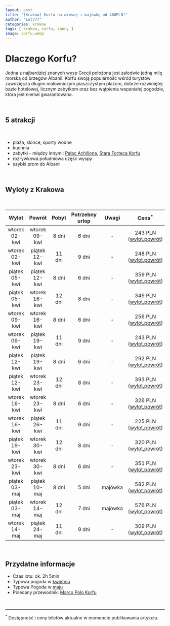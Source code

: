 ```yaml
---
layout: post
title: "[Kraków] Korfu na wiosnę i majówkę od 400PLN!"
author: "Lot777"
categories: krakow
tags: [ krakow, corfu, sunny ]
image: corfu.webp
---
```


# Dlaczego Korfu?

Jedna z najbardziej znanych wysp Grecji położona jest zaledwie jedną milę morską od brzegów Albanii. Korfu swoją
popularność wśród turystów zawdzięcza długim malowniczym piaszczystym plażom, dobrze rozwiniętej bazie hotelowej,
licznym zabytkom oraz bez wątpienia wspaniałej pogodzie, która jest niemal gwarantowana.

<br/>

## 5 atrakcji

<br/>

- plaża, słońce, sporty wodne
- kuchnia
- zabytki - między
  innymi: [Pałac Achiliona](https://en.wikipedia.org/wiki/Achilleion_(Corfu)), [Stara Forteca Korfu](https://en.wikipedia.org/wiki/Old_Fortress,_Corfu)
- rozrywkowa południowa część wyspy
- szybki prom do Albanii

<br/>

## Wyloty z Krakowa

<br/>

|     Wylot      |     Powrót     | Pobyt  | Potrzebny<br/>urlop |  Uwagi  |                                                                                                                                                                                                                                                                                                                                                                                                                                                                                                                                                                                                                                                                                                                   Cena<sup>*</sup>                                                                                                                                                                                                                                                                                                                                                                                                                                                                                                                                                                                                                                                                                                                   |
|:--------------:|:--------------:|:------:|:-------------------:|:-------:|:----------------------------------------------------------------------------------------------------------------------------------------------------------------------------------------------------------------------------------------------------------------------------------------------------------------------------------------------------------------------------------------------------------------------------------------------------------------------------------------------------------------------------------------------------------------------------------------------------------------------------------------------------------------------------------------------------------------------------------------------------------------------------------------------------------------------------------------------------------------------------------------------------------------------------------------------------------------------------------------------------------------------------------------------------------------------------------------------------------------------------------------------------------------------------------------------------------------------------------------------------------------------------------------------------------------------------------------------------------------------------------------------------------------------------------------------------:|
| wtorek 02-kwi  | wtorek 09-kwi  | 8 dni  |        6 dni        |    -    | 243 PLN ([wylot](https://www.azair.eu/azfin.php?searchtype=nonflexi&tp=0&isOneway=oneway&srcAirport=krakow+%5BKRK%5D&srcFreeAirport=&srcTypedText=KRK&srcFreeTypedText=&srcMC=&dstAirport=kerkyra/corfu+%5BCFU%5D&dstFreeAirport=&dstTypedText=CFU&dstFreeTypedText=&dstMC=&202404&depdate=2024-04-02&aid=0&arrdate=&dep0=true&dep1=true&dep2=true&dep3=true&dep4=true&dep5=true&dep6=true&arr0=true&arr1=true&arr2=true&arr3=true&arr4=true&arr5=true&arr6=true&samedep=true&samearr=true&minHourStay=0%3A45&maxHourStay=23%3A20&minHourOutbound=0%3A00&maxHourOutbound=24%3A00&minHourInbound=0%3A00&maxHourInbound=24%3A00&autoprice=true&adults=1&children=0&infants=0&maxChng=0&currency=PLN&lang=en&indexSubmit=Search),[powrót](https://www.azair.eu/azfin.php?searchtype=nonflexi&tp=0&isOneway=oneway&srcAirport=kerkyra/corfu+%5BCFU%5D&srcFreeAirport=&srcTypedText=CFU&srcFreeTypedText=&srcMC=&dstAirport=krakow+%5BKRK%5D&dstFreeAirport=&dstTypedText=KRK&dstFreeTypedText=&dstMC=&202404&depdate=2024-04-09&aid=0&arrdate=&dep0=true&dep1=true&dep2=true&dep3=true&dep4=true&dep5=true&dep6=true&arr0=true&arr1=true&arr2=true&arr3=true&arr4=true&arr5=true&arr6=true&samedep=true&samearr=true&minHourStay=0%3A45&maxHourStay=23%3A20&minHourOutbound=0%3A00&maxHourOutbound=24%3A00&minHourInbound=0%3A00&maxHourInbound=24%3A00&autoprice=true&adults=1&children=0&infants=0&maxChng=0&currency=PLN&lang=en&indexSubmit=Search)) |
| wtorek 02-kwi  | piątek 12-kwi  | 11 dni |        9 dni        |    -    | 248 PLN ([wylot](https://www.azair.eu/azfin.php?searchtype=nonflexi&tp=0&isOneway=oneway&srcAirport=krakow+%5BKRK%5D&srcFreeAirport=&srcTypedText=KRK&srcFreeTypedText=&srcMC=&dstAirport=kerkyra/corfu+%5BCFU%5D&dstFreeAirport=&dstTypedText=CFU&dstFreeTypedText=&dstMC=&202404&depdate=2024-04-02&aid=0&arrdate=&dep0=true&dep1=true&dep2=true&dep3=true&dep4=true&dep5=true&dep6=true&arr0=true&arr1=true&arr2=true&arr3=true&arr4=true&arr5=true&arr6=true&samedep=true&samearr=true&minHourStay=0%3A45&maxHourStay=23%3A20&minHourOutbound=0%3A00&maxHourOutbound=24%3A00&minHourInbound=0%3A00&maxHourInbound=24%3A00&autoprice=true&adults=1&children=0&infants=0&maxChng=0&currency=PLN&lang=en&indexSubmit=Search),[powrót](https://www.azair.eu/azfin.php?searchtype=nonflexi&tp=0&isOneway=oneway&srcAirport=kerkyra/corfu+%5BCFU%5D&srcFreeAirport=&srcTypedText=CFU&srcFreeTypedText=&srcMC=&dstAirport=krakow+%5BKRK%5D&dstFreeAirport=&dstTypedText=KRK&dstFreeTypedText=&dstMC=&202404&depdate=2024-04-12&aid=0&arrdate=&dep0=true&dep1=true&dep2=true&dep3=true&dep4=true&dep5=true&dep6=true&arr0=true&arr1=true&arr2=true&arr3=true&arr4=true&arr5=true&arr6=true&samedep=true&samearr=true&minHourStay=0%3A45&maxHourStay=23%3A20&minHourOutbound=0%3A00&maxHourOutbound=24%3A00&minHourInbound=0%3A00&maxHourInbound=24%3A00&autoprice=true&adults=1&children=0&infants=0&maxChng=0&currency=PLN&lang=en&indexSubmit=Search)) |
| piątek 05-kwi  | piątek 12-kwi  | 8 dni  |        6 dni        |    -    | 359 PLN ([wylot](https://www.azair.eu/azfin.php?searchtype=nonflexi&tp=0&isOneway=oneway&srcAirport=krakow+%5BKRK%5D&srcFreeAirport=&srcTypedText=KRK&srcFreeTypedText=&srcMC=&dstAirport=kerkyra/corfu+%5BCFU%5D&dstFreeAirport=&dstTypedText=CFU&dstFreeTypedText=&dstMC=&202404&depdate=2024-04-05&aid=0&arrdate=&dep0=true&dep1=true&dep2=true&dep3=true&dep4=true&dep5=true&dep6=true&arr0=true&arr1=true&arr2=true&arr3=true&arr4=true&arr5=true&arr6=true&samedep=true&samearr=true&minHourStay=0%3A45&maxHourStay=23%3A20&minHourOutbound=0%3A00&maxHourOutbound=24%3A00&minHourInbound=0%3A00&maxHourInbound=24%3A00&autoprice=true&adults=1&children=0&infants=0&maxChng=0&currency=PLN&lang=en&indexSubmit=Search),[powrót](https://www.azair.eu/azfin.php?searchtype=nonflexi&tp=0&isOneway=oneway&srcAirport=kerkyra/corfu+%5BCFU%5D&srcFreeAirport=&srcTypedText=CFU&srcFreeTypedText=&srcMC=&dstAirport=krakow+%5BKRK%5D&dstFreeAirport=&dstTypedText=KRK&dstFreeTypedText=&dstMC=&202404&depdate=2024-04-12&aid=0&arrdate=&dep0=true&dep1=true&dep2=true&dep3=true&dep4=true&dep5=true&dep6=true&arr0=true&arr1=true&arr2=true&arr3=true&arr4=true&arr5=true&arr6=true&samedep=true&samearr=true&minHourStay=0%3A45&maxHourStay=23%3A20&minHourOutbound=0%3A00&maxHourOutbound=24%3A00&minHourInbound=0%3A00&maxHourInbound=24%3A00&autoprice=true&adults=1&children=0&infants=0&maxChng=0&currency=PLN&lang=en&indexSubmit=Search)) |
| piątek 05-kwi  | wtorek 16-kwi  | 12 dni |        8 dni        |    -    | 349 PLN ([wylot](https://www.azair.eu/azfin.php?searchtype=nonflexi&tp=0&isOneway=oneway&srcAirport=krakow+%5BKRK%5D&srcFreeAirport=&srcTypedText=KRK&srcFreeTypedText=&srcMC=&dstAirport=kerkyra/corfu+%5BCFU%5D&dstFreeAirport=&dstTypedText=CFU&dstFreeTypedText=&dstMC=&202404&depdate=2024-04-05&aid=0&arrdate=&dep0=true&dep1=true&dep2=true&dep3=true&dep4=true&dep5=true&dep6=true&arr0=true&arr1=true&arr2=true&arr3=true&arr4=true&arr5=true&arr6=true&samedep=true&samearr=true&minHourStay=0%3A45&maxHourStay=23%3A20&minHourOutbound=0%3A00&maxHourOutbound=24%3A00&minHourInbound=0%3A00&maxHourInbound=24%3A00&autoprice=true&adults=1&children=0&infants=0&maxChng=0&currency=PLN&lang=en&indexSubmit=Search),[powrót](https://www.azair.eu/azfin.php?searchtype=nonflexi&tp=0&isOneway=oneway&srcAirport=kerkyra/corfu+%5BCFU%5D&srcFreeAirport=&srcTypedText=CFU&srcFreeTypedText=&srcMC=&dstAirport=krakow+%5BKRK%5D&dstFreeAirport=&dstTypedText=KRK&dstFreeTypedText=&dstMC=&202404&depdate=2024-04-16&aid=0&arrdate=&dep0=true&dep1=true&dep2=true&dep3=true&dep4=true&dep5=true&dep6=true&arr0=true&arr1=true&arr2=true&arr3=true&arr4=true&arr5=true&arr6=true&samedep=true&samearr=true&minHourStay=0%3A45&maxHourStay=23%3A20&minHourOutbound=0%3A00&maxHourOutbound=24%3A00&minHourInbound=0%3A00&maxHourInbound=24%3A00&autoprice=true&adults=1&children=0&infants=0&maxChng=0&currency=PLN&lang=en&indexSubmit=Search)) |
| wtorek 09-kwi  | wtorek 16-kwi  | 8 dni  |        6 dni        |    -    | 256 PLN ([wylot](https://www.azair.eu/azfin.php?searchtype=nonflexi&tp=0&isOneway=oneway&srcAirport=krakow+%5BKRK%5D&srcFreeAirport=&srcTypedText=KRK&srcFreeTypedText=&srcMC=&dstAirport=kerkyra/corfu+%5BCFU%5D&dstFreeAirport=&dstTypedText=CFU&dstFreeTypedText=&dstMC=&202404&depdate=2024-04-09&aid=0&arrdate=&dep0=true&dep1=true&dep2=true&dep3=true&dep4=true&dep5=true&dep6=true&arr0=true&arr1=true&arr2=true&arr3=true&arr4=true&arr5=true&arr6=true&samedep=true&samearr=true&minHourStay=0%3A45&maxHourStay=23%3A20&minHourOutbound=0%3A00&maxHourOutbound=24%3A00&minHourInbound=0%3A00&maxHourInbound=24%3A00&autoprice=true&adults=1&children=0&infants=0&maxChng=0&currency=PLN&lang=en&indexSubmit=Search),[powrót](https://www.azair.eu/azfin.php?searchtype=nonflexi&tp=0&isOneway=oneway&srcAirport=kerkyra/corfu+%5BCFU%5D&srcFreeAirport=&srcTypedText=CFU&srcFreeTypedText=&srcMC=&dstAirport=krakow+%5BKRK%5D&dstFreeAirport=&dstTypedText=KRK&dstFreeTypedText=&dstMC=&202404&depdate=2024-04-16&aid=0&arrdate=&dep0=true&dep1=true&dep2=true&dep3=true&dep4=true&dep5=true&dep6=true&arr0=true&arr1=true&arr2=true&arr3=true&arr4=true&arr5=true&arr6=true&samedep=true&samearr=true&minHourStay=0%3A45&maxHourStay=23%3A20&minHourOutbound=0%3A00&maxHourOutbound=24%3A00&minHourInbound=0%3A00&maxHourInbound=24%3A00&autoprice=true&adults=1&children=0&infants=0&maxChng=0&currency=PLN&lang=en&indexSubmit=Search)) |
| wtorek 09-kwi  | piątek 19-kwi  | 11 dni |        9 dni        |    -    | 243 PLN ([wylot](https://www.azair.eu/azfin.php?searchtype=nonflexi&tp=0&isOneway=oneway&srcAirport=krakow+%5BKRK%5D&srcFreeAirport=&srcTypedText=KRK&srcFreeTypedText=&srcMC=&dstAirport=kerkyra/corfu+%5BCFU%5D&dstFreeAirport=&dstTypedText=CFU&dstFreeTypedText=&dstMC=&202404&depdate=2024-04-09&aid=0&arrdate=&dep0=true&dep1=true&dep2=true&dep3=true&dep4=true&dep5=true&dep6=true&arr0=true&arr1=true&arr2=true&arr3=true&arr4=true&arr5=true&arr6=true&samedep=true&samearr=true&minHourStay=0%3A45&maxHourStay=23%3A20&minHourOutbound=0%3A00&maxHourOutbound=24%3A00&minHourInbound=0%3A00&maxHourInbound=24%3A00&autoprice=true&adults=1&children=0&infants=0&maxChng=0&currency=PLN&lang=en&indexSubmit=Search),[powrót](https://www.azair.eu/azfin.php?searchtype=nonflexi&tp=0&isOneway=oneway&srcAirport=kerkyra/corfu+%5BCFU%5D&srcFreeAirport=&srcTypedText=CFU&srcFreeTypedText=&srcMC=&dstAirport=krakow+%5BKRK%5D&dstFreeAirport=&dstTypedText=KRK&dstFreeTypedText=&dstMC=&202404&depdate=2024-04-19&aid=0&arrdate=&dep0=true&dep1=true&dep2=true&dep3=true&dep4=true&dep5=true&dep6=true&arr0=true&arr1=true&arr2=true&arr3=true&arr4=true&arr5=true&arr6=true&samedep=true&samearr=true&minHourStay=0%3A45&maxHourStay=23%3A20&minHourOutbound=0%3A00&maxHourOutbound=24%3A00&minHourInbound=0%3A00&maxHourInbound=24%3A00&autoprice=true&adults=1&children=0&infants=0&maxChng=0&currency=PLN&lang=en&indexSubmit=Search)) |
| piątek 12-kwi  | piątek 19-kwi  | 8 dni  |        6 dni        |    -    | 292 PLN ([wylot](https://www.azair.eu/azfin.php?searchtype=nonflexi&tp=0&isOneway=oneway&srcAirport=krakow+%5BKRK%5D&srcFreeAirport=&srcTypedText=KRK&srcFreeTypedText=&srcMC=&dstAirport=kerkyra/corfu+%5BCFU%5D&dstFreeAirport=&dstTypedText=CFU&dstFreeTypedText=&dstMC=&202404&depdate=2024-04-12&aid=0&arrdate=&dep0=true&dep1=true&dep2=true&dep3=true&dep4=true&dep5=true&dep6=true&arr0=true&arr1=true&arr2=true&arr3=true&arr4=true&arr5=true&arr6=true&samedep=true&samearr=true&minHourStay=0%3A45&maxHourStay=23%3A20&minHourOutbound=0%3A00&maxHourOutbound=24%3A00&minHourInbound=0%3A00&maxHourInbound=24%3A00&autoprice=true&adults=1&children=0&infants=0&maxChng=0&currency=PLN&lang=en&indexSubmit=Search),[powrót](https://www.azair.eu/azfin.php?searchtype=nonflexi&tp=0&isOneway=oneway&srcAirport=kerkyra/corfu+%5BCFU%5D&srcFreeAirport=&srcTypedText=CFU&srcFreeTypedText=&srcMC=&dstAirport=krakow+%5BKRK%5D&dstFreeAirport=&dstTypedText=KRK&dstFreeTypedText=&dstMC=&202404&depdate=2024-04-19&aid=0&arrdate=&dep0=true&dep1=true&dep2=true&dep3=true&dep4=true&dep5=true&dep6=true&arr0=true&arr1=true&arr2=true&arr3=true&arr4=true&arr5=true&arr6=true&samedep=true&samearr=true&minHourStay=0%3A45&maxHourStay=23%3A20&minHourOutbound=0%3A00&maxHourOutbound=24%3A00&minHourInbound=0%3A00&maxHourInbound=24%3A00&autoprice=true&adults=1&children=0&infants=0&maxChng=0&currency=PLN&lang=en&indexSubmit=Search)) |
| piątek 12-kwi  | wtorek 23-kwi  | 12 dni |        8 dni        |    -    | 393 PLN ([wylot](https://www.azair.eu/azfin.php?searchtype=nonflexi&tp=0&isOneway=oneway&srcAirport=krakow+%5BKRK%5D&srcFreeAirport=&srcTypedText=KRK&srcFreeTypedText=&srcMC=&dstAirport=kerkyra/corfu+%5BCFU%5D&dstFreeAirport=&dstTypedText=CFU&dstFreeTypedText=&dstMC=&202404&depdate=2024-04-12&aid=0&arrdate=&dep0=true&dep1=true&dep2=true&dep3=true&dep4=true&dep5=true&dep6=true&arr0=true&arr1=true&arr2=true&arr3=true&arr4=true&arr5=true&arr6=true&samedep=true&samearr=true&minHourStay=0%3A45&maxHourStay=23%3A20&minHourOutbound=0%3A00&maxHourOutbound=24%3A00&minHourInbound=0%3A00&maxHourInbound=24%3A00&autoprice=true&adults=1&children=0&infants=0&maxChng=0&currency=PLN&lang=en&indexSubmit=Search),[powrót](https://www.azair.eu/azfin.php?searchtype=nonflexi&tp=0&isOneway=oneway&srcAirport=kerkyra/corfu+%5BCFU%5D&srcFreeAirport=&srcTypedText=CFU&srcFreeTypedText=&srcMC=&dstAirport=krakow+%5BKRK%5D&dstFreeAirport=&dstTypedText=KRK&dstFreeTypedText=&dstMC=&202404&depdate=2024-04-23&aid=0&arrdate=&dep0=true&dep1=true&dep2=true&dep3=true&dep4=true&dep5=true&dep6=true&arr0=true&arr1=true&arr2=true&arr3=true&arr4=true&arr5=true&arr6=true&samedep=true&samearr=true&minHourStay=0%3A45&maxHourStay=23%3A20&minHourOutbound=0%3A00&maxHourOutbound=24%3A00&minHourInbound=0%3A00&maxHourInbound=24%3A00&autoprice=true&adults=1&children=0&infants=0&maxChng=0&currency=PLN&lang=en&indexSubmit=Search)) |
| wtorek 16-kwi  | wtorek 23-kwi  | 8 dni  |        6 dni        |    -    | 326 PLN ([wylot](https://www.azair.eu/azfin.php?searchtype=nonflexi&tp=0&isOneway=oneway&srcAirport=krakow+%5BKRK%5D&srcFreeAirport=&srcTypedText=KRK&srcFreeTypedText=&srcMC=&dstAirport=kerkyra/corfu+%5BCFU%5D&dstFreeAirport=&dstTypedText=CFU&dstFreeTypedText=&dstMC=&202404&depdate=2024-04-16&aid=0&arrdate=&dep0=true&dep1=true&dep2=true&dep3=true&dep4=true&dep5=true&dep6=true&arr0=true&arr1=true&arr2=true&arr3=true&arr4=true&arr5=true&arr6=true&samedep=true&samearr=true&minHourStay=0%3A45&maxHourStay=23%3A20&minHourOutbound=0%3A00&maxHourOutbound=24%3A00&minHourInbound=0%3A00&maxHourInbound=24%3A00&autoprice=true&adults=1&children=0&infants=0&maxChng=0&currency=PLN&lang=en&indexSubmit=Search),[powrót](https://www.azair.eu/azfin.php?searchtype=nonflexi&tp=0&isOneway=oneway&srcAirport=kerkyra/corfu+%5BCFU%5D&srcFreeAirport=&srcTypedText=CFU&srcFreeTypedText=&srcMC=&dstAirport=krakow+%5BKRK%5D&dstFreeAirport=&dstTypedText=KRK&dstFreeTypedText=&dstMC=&202404&depdate=2024-04-23&aid=0&arrdate=&dep0=true&dep1=true&dep2=true&dep3=true&dep4=true&dep5=true&dep6=true&arr0=true&arr1=true&arr2=true&arr3=true&arr4=true&arr5=true&arr6=true&samedep=true&samearr=true&minHourStay=0%3A45&maxHourStay=23%3A20&minHourOutbound=0%3A00&maxHourOutbound=24%3A00&minHourInbound=0%3A00&maxHourInbound=24%3A00&autoprice=true&adults=1&children=0&infants=0&maxChng=0&currency=PLN&lang=en&indexSubmit=Search)) |
| wtorek 16-kwi  | piątek 26-kwi  | 11 dni |        9 dni        |    -    | 225 PLN ([wylot](https://www.azair.eu/azfin.php?searchtype=nonflexi&tp=0&isOneway=oneway&srcAirport=krakow+%5BKRK%5D&srcFreeAirport=&srcTypedText=KRK&srcFreeTypedText=&srcMC=&dstAirport=kerkyra/corfu+%5BCFU%5D&dstFreeAirport=&dstTypedText=CFU&dstFreeTypedText=&dstMC=&202404&depdate=2024-04-16&aid=0&arrdate=&dep0=true&dep1=true&dep2=true&dep3=true&dep4=true&dep5=true&dep6=true&arr0=true&arr1=true&arr2=true&arr3=true&arr4=true&arr5=true&arr6=true&samedep=true&samearr=true&minHourStay=0%3A45&maxHourStay=23%3A20&minHourOutbound=0%3A00&maxHourOutbound=24%3A00&minHourInbound=0%3A00&maxHourInbound=24%3A00&autoprice=true&adults=1&children=0&infants=0&maxChng=0&currency=PLN&lang=en&indexSubmit=Search),[powrót](https://www.azair.eu/azfin.php?searchtype=nonflexi&tp=0&isOneway=oneway&srcAirport=kerkyra/corfu+%5BCFU%5D&srcFreeAirport=&srcTypedText=CFU&srcFreeTypedText=&srcMC=&dstAirport=krakow+%5BKRK%5D&dstFreeAirport=&dstTypedText=KRK&dstFreeTypedText=&dstMC=&202404&depdate=2024-04-26&aid=0&arrdate=&dep0=true&dep1=true&dep2=true&dep3=true&dep4=true&dep5=true&dep6=true&arr0=true&arr1=true&arr2=true&arr3=true&arr4=true&arr5=true&arr6=true&samedep=true&samearr=true&minHourStay=0%3A45&maxHourStay=23%3A20&minHourOutbound=0%3A00&maxHourOutbound=24%3A00&minHourInbound=0%3A00&maxHourInbound=24%3A00&autoprice=true&adults=1&children=0&infants=0&maxChng=0&currency=PLN&lang=en&indexSubmit=Search)) |
| piątek 19-kwi  | wtorek 30-kwi  | 12 dni |        8 dni        |    -    | 320 PLN ([wylot](https://www.azair.eu/azfin.php?searchtype=nonflexi&tp=0&isOneway=oneway&srcAirport=krakow+%5BKRK%5D&srcFreeAirport=&srcTypedText=KRK&srcFreeTypedText=&srcMC=&dstAirport=kerkyra/corfu+%5BCFU%5D&dstFreeAirport=&dstTypedText=CFU&dstFreeTypedText=&dstMC=&202404&depdate=2024-04-19&aid=0&arrdate=&dep0=true&dep1=true&dep2=true&dep3=true&dep4=true&dep5=true&dep6=true&arr0=true&arr1=true&arr2=true&arr3=true&arr4=true&arr5=true&arr6=true&samedep=true&samearr=true&minHourStay=0%3A45&maxHourStay=23%3A20&minHourOutbound=0%3A00&maxHourOutbound=24%3A00&minHourInbound=0%3A00&maxHourInbound=24%3A00&autoprice=true&adults=1&children=0&infants=0&maxChng=0&currency=PLN&lang=en&indexSubmit=Search),[powrót](https://www.azair.eu/azfin.php?searchtype=nonflexi&tp=0&isOneway=oneway&srcAirport=kerkyra/corfu+%5BCFU%5D&srcFreeAirport=&srcTypedText=CFU&srcFreeTypedText=&srcMC=&dstAirport=krakow+%5BKRK%5D&dstFreeAirport=&dstTypedText=KRK&dstFreeTypedText=&dstMC=&202404&depdate=2024-04-30&aid=0&arrdate=&dep0=true&dep1=true&dep2=true&dep3=true&dep4=true&dep5=true&dep6=true&arr0=true&arr1=true&arr2=true&arr3=true&arr4=true&arr5=true&arr6=true&samedep=true&samearr=true&minHourStay=0%3A45&maxHourStay=23%3A20&minHourOutbound=0%3A00&maxHourOutbound=24%3A00&minHourInbound=0%3A00&maxHourInbound=24%3A00&autoprice=true&adults=1&children=0&infants=0&maxChng=0&currency=PLN&lang=en&indexSubmit=Search)) |
| wtorek 23-kwi  | wtorek 30-kwi  | 8 dni  |        6 dni        |    -    | 351 PLN ([wylot](https://www.azair.eu/azfin.php?searchtype=nonflexi&tp=0&isOneway=oneway&srcAirport=krakow+%5BKRK%5D&srcFreeAirport=&srcTypedText=KRK&srcFreeTypedText=&srcMC=&dstAirport=kerkyra/corfu+%5BCFU%5D&dstFreeAirport=&dstTypedText=CFU&dstFreeTypedText=&dstMC=&202404&depdate=2024-04-23&aid=0&arrdate=&dep0=true&dep1=true&dep2=true&dep3=true&dep4=true&dep5=true&dep6=true&arr0=true&arr1=true&arr2=true&arr3=true&arr4=true&arr5=true&arr6=true&samedep=true&samearr=true&minHourStay=0%3A45&maxHourStay=23%3A20&minHourOutbound=0%3A00&maxHourOutbound=24%3A00&minHourInbound=0%3A00&maxHourInbound=24%3A00&autoprice=true&adults=1&children=0&infants=0&maxChng=0&currency=PLN&lang=en&indexSubmit=Search),[powrót](https://www.azair.eu/azfin.php?searchtype=nonflexi&tp=0&isOneway=oneway&srcAirport=kerkyra/corfu+%5BCFU%5D&srcFreeAirport=&srcTypedText=CFU&srcFreeTypedText=&srcMC=&dstAirport=krakow+%5BKRK%5D&dstFreeAirport=&dstTypedText=KRK&dstFreeTypedText=&dstMC=&202404&depdate=2024-04-30&aid=0&arrdate=&dep0=true&dep1=true&dep2=true&dep3=true&dep4=true&dep5=true&dep6=true&arr0=true&arr1=true&arr2=true&arr3=true&arr4=true&arr5=true&arr6=true&samedep=true&samearr=true&minHourStay=0%3A45&maxHourStay=23%3A20&minHourOutbound=0%3A00&maxHourOutbound=24%3A00&minHourInbound=0%3A00&maxHourInbound=24%3A00&autoprice=true&adults=1&children=0&infants=0&maxChng=0&currency=PLN&lang=en&indexSubmit=Search)) |
| piątek 03-maj  | piątek 10-maj  | 8 dni  |        5 dni        | majówka | 582 PLN ([wylot](https://www.azair.eu/azfin.php?searchtype=nonflexi&tp=0&isOneway=oneway&srcAirport=krakow+%5BKRK%5D&srcFreeAirport=&srcTypedText=KRK&srcFreeTypedText=&srcMC=&dstAirport=kerkyra/corfu+%5BCFU%5D&dstFreeAirport=&dstTypedText=CFU&dstFreeTypedText=&dstMC=&202405&depdate=2024-05-03&aid=0&arrdate=&dep0=true&dep1=true&dep2=true&dep3=true&dep4=true&dep5=true&dep6=true&arr0=true&arr1=true&arr2=true&arr3=true&arr4=true&arr5=true&arr6=true&samedep=true&samearr=true&minHourStay=0%3A45&maxHourStay=23%3A20&minHourOutbound=0%3A00&maxHourOutbound=24%3A00&minHourInbound=0%3A00&maxHourInbound=24%3A00&autoprice=true&adults=1&children=0&infants=0&maxChng=0&currency=PLN&lang=en&indexSubmit=Search),[powrót](https://www.azair.eu/azfin.php?searchtype=nonflexi&tp=0&isOneway=oneway&srcAirport=kerkyra/corfu+%5BCFU%5D&srcFreeAirport=&srcTypedText=CFU&srcFreeTypedText=&srcMC=&dstAirport=krakow+%5BKRK%5D&dstFreeAirport=&dstTypedText=KRK&dstFreeTypedText=&dstMC=&202405&depdate=2024-05-10&aid=0&arrdate=&dep0=true&dep1=true&dep2=true&dep3=true&dep4=true&dep5=true&dep6=true&arr0=true&arr1=true&arr2=true&arr3=true&arr4=true&arr5=true&arr6=true&samedep=true&samearr=true&minHourStay=0%3A45&maxHourStay=23%3A20&minHourOutbound=0%3A00&maxHourOutbound=24%3A00&minHourInbound=0%3A00&maxHourInbound=24%3A00&autoprice=true&adults=1&children=0&infants=0&maxChng=0&currency=PLN&lang=en&indexSubmit=Search)) |
| piątek 03-maj  | wtorek 14-maj  | 12 dni |        7 dni        | majówka | 576 PLN ([wylot](https://www.azair.eu/azfin.php?searchtype=nonflexi&tp=0&isOneway=oneway&srcAirport=krakow+%5BKRK%5D&srcFreeAirport=&srcTypedText=KRK&srcFreeTypedText=&srcMC=&dstAirport=kerkyra/corfu+%5BCFU%5D&dstFreeAirport=&dstTypedText=CFU&dstFreeTypedText=&dstMC=&202405&depdate=2024-05-03&aid=0&arrdate=&dep0=true&dep1=true&dep2=true&dep3=true&dep4=true&dep5=true&dep6=true&arr0=true&arr1=true&arr2=true&arr3=true&arr4=true&arr5=true&arr6=true&samedep=true&samearr=true&minHourStay=0%3A45&maxHourStay=23%3A20&minHourOutbound=0%3A00&maxHourOutbound=24%3A00&minHourInbound=0%3A00&maxHourInbound=24%3A00&autoprice=true&adults=1&children=0&infants=0&maxChng=0&currency=PLN&lang=en&indexSubmit=Search),[powrót](https://www.azair.eu/azfin.php?searchtype=nonflexi&tp=0&isOneway=oneway&srcAirport=kerkyra/corfu+%5BCFU%5D&srcFreeAirport=&srcTypedText=CFU&srcFreeTypedText=&srcMC=&dstAirport=krakow+%5BKRK%5D&dstFreeAirport=&dstTypedText=KRK&dstFreeTypedText=&dstMC=&202405&depdate=2024-05-14&aid=0&arrdate=&dep0=true&dep1=true&dep2=true&dep3=true&dep4=true&dep5=true&dep6=true&arr0=true&arr1=true&arr2=true&arr3=true&arr4=true&arr5=true&arr6=true&samedep=true&samearr=true&minHourStay=0%3A45&maxHourStay=23%3A20&minHourOutbound=0%3A00&maxHourOutbound=24%3A00&minHourInbound=0%3A00&maxHourInbound=24%3A00&autoprice=true&adults=1&children=0&infants=0&maxChng=0&currency=PLN&lang=en&indexSubmit=Search)) |
| wtorek 14-maj  | piątek 24-maj  | 11 dni |        9 dni        |    -    | 309 PLN ([wylot](https://www.azair.eu/azfin.php?searchtype=nonflexi&tp=0&isOneway=oneway&srcAirport=krakow+%5BKRK%5D&srcFreeAirport=&srcTypedText=KRK&srcFreeTypedText=&srcMC=&dstAirport=kerkyra/corfu+%5BCFU%5D&dstFreeAirport=&dstTypedText=CFU&dstFreeTypedText=&dstMC=&202405&depdate=2024-05-14&aid=0&arrdate=&dep0=true&dep1=true&dep2=true&dep3=true&dep4=true&dep5=true&dep6=true&arr0=true&arr1=true&arr2=true&arr3=true&arr4=true&arr5=true&arr6=true&samedep=true&samearr=true&minHourStay=0%3A45&maxHourStay=23%3A20&minHourOutbound=0%3A00&maxHourOutbound=24%3A00&minHourInbound=0%3A00&maxHourInbound=24%3A00&autoprice=true&adults=1&children=0&infants=0&maxChng=0&currency=PLN&lang=en&indexSubmit=Search),[powrót](https://www.azair.eu/azfin.php?searchtype=nonflexi&tp=0&isOneway=oneway&srcAirport=kerkyra/corfu+%5BCFU%5D&srcFreeAirport=&srcTypedText=CFU&srcFreeTypedText=&srcMC=&dstAirport=krakow+%5BKRK%5D&dstFreeAirport=&dstTypedText=KRK&dstFreeTypedText=&dstMC=&202405&depdate=2024-05-24&aid=0&arrdate=&dep0=true&dep1=true&dep2=true&dep3=true&dep4=true&dep5=true&dep6=true&arr0=true&arr1=true&arr2=true&arr3=true&arr4=true&arr5=true&arr6=true&samedep=true&samearr=true&minHourStay=0%3A45&maxHourStay=23%3A20&minHourOutbound=0%3A00&maxHourOutbound=24%3A00&minHourInbound=0%3A00&maxHourInbound=24%3A00&autoprice=true&adults=1&children=0&infants=0&maxChng=0&currency=PLN&lang=en&indexSubmit=Search)) |

<br/>

## Przydatne informacje

- Czas lotu: ok. 2h 5min
- Typowa pogoda
  w [kwietniu](https://pl.weatherspark.com/m/84240/4/%C5%9Arednie-warunki-pogodowe-w-miesi%C4%85cu-kwiecie%C5%84-w:-Korfu-Grecja)
- Typowa Pogoda
  w [maju](https://pl.weatherspark.com/m/84240/5/%C5%9Arednie-warunki-pogodowe-w-miesi%C4%85cu-maj-w:-Korfu-Grecja)
- Polecany przewodnik: [Marco Polo Korfu](https://www.empik.com/korfu-opracowanie-zbiorowe,p1158053805,ksiazka-p)

<br/>

---

<sup>*</sup> Dostępność i ceny biletów aktualne w momencie publikowania artykułu.